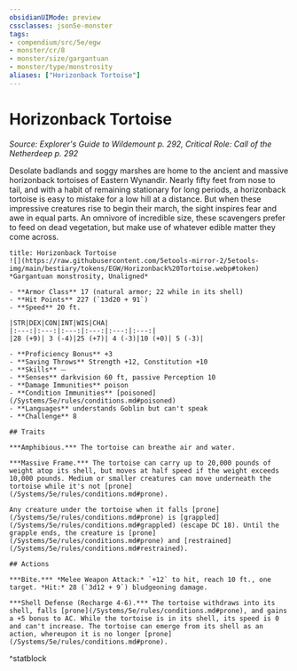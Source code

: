 ```yaml
---
obsidianUIMode: preview
cssclasses: json5e-monster
tags:
- compendium/src/5e/egw
- monster/cr/8
- monster/size/gargantuan
- monster/type/monstrosity
aliases: ["Horizonback Tortoise"]
---
```

# Horizonback Tortoise
*Source: Explorer's Guide to Wildemount p. 292, Critical Role: Call of the Netherdeep p. 292*  

Desolate badlands and soggy marshes are home to the ancient and massive horizonback tortoises of Eastern Wynandir. Nearly fifty feet from nose to tail, and with a habit of remaining stationary for long periods, a horizonback tortoise is easy to mistake for a low hill at a distance. But when these impressive creatures rise to begin their march, the sight inspires fear and awe in equal parts. An omnivore of incredible size, these scavengers prefer to feed on dead vegetation, but make use of whatever edible matter they come across.

```ad-statblock
title: Horizonback Tortoise
![](https://raw.githubusercontent.com/5etools-mirror-2/5etools-img/main/bestiary/tokens/EGW/Horizonback%20Tortoise.webp#token)
*Gargantuan monstrosity, Unaligned*

- **Armor Class** 17 (natural armor; 22 while in its shell)
- **Hit Points** 227 (`13d20 + 91`)
- **Speed** 20 ft.

|STR|DEX|CON|INT|WIS|CHA|
|:---:|:---:|:---:|:---:|:---:|:---:|
|28 (+9)| 3 (-4)|25 (+7)| 4 (-3)|10 (+0)| 5 (-3)|

- **Proficiency Bonus** +3
- **Saving Throws** Strength +12, Constitution +10
- **Skills** ⏤
- **Senses** darkvision 60 ft, passive Perception 10
- **Damage Immunities** poison
- **Condition Immunities** [poisoned](/Systems/5e/rules/conditions.md#poisoned)
- **Languages** understands Goblin but can't speak
- **Challenge** 8

## Traits

***Amphibious.*** The tortoise can breathe air and water.

***Massive Frame.*** The tortoise can carry up to 20,000 pounds of weight atop its shell, but moves at half speed if the weight exceeds 10,000 pounds. Medium or smaller creatures can move underneath the tortoise while it's not [prone](/Systems/5e/rules/conditions.md#prone).

Any creature under the tortoise when it falls [prone](/Systems/5e/rules/conditions.md#prone) is [grappled](/Systems/5e/rules/conditions.md#grappled) (escape DC 18). Until the grapple ends, the creature is [prone](/Systems/5e/rules/conditions.md#prone) and [restrained](/Systems/5e/rules/conditions.md#restrained).

## Actions

***Bite.*** *Melee Weapon Attack:* `+12` to hit, reach 10 ft., one target. *Hit:* 28 (`3d12 + 9`) bludgeoning damage.

***Shell Defense (Recharge 4-6).*** The tortoise withdraws into its shell, falls [prone](/Systems/5e/rules/conditions.md#prone), and gains a +5 bonus to AC. While the tortoise is in its shell, its speed is 0 and can't increase. The tortoise can emerge from its shell as an action, whereupon it is no longer [prone](/Systems/5e/rules/conditions.md#prone).
```
^statblock